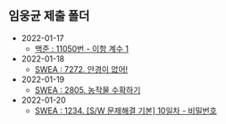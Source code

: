 ## 임웅균 제출 폴더

- 2022-01-17
	- [백준 : 11050번 - 이항 계수 1](https://www.acmicpc.net/problem/11050)
- 2022-01-18
	- [SWEA : 7272. 안경이 없어!](https://swexpertacademy.com/main/code/problem/problemDetail.do?contestProbId=AWl0ZQ8qn7UDFAXz)
- 2022-01-19
	 - [SWEA : 2805. 농작물 수확하기](https://swexpertacademy.com/main/code/problem/problemDetail.do?contestProbId=AV7GLXqKAWYDFAXB)
- 2022-01-20
	- [SWEA : 1234. [S/W 문제해결 기본] 10일차 - 비밀번호](https://swexpertacademy.com/main/code/problem/problemDetail.do?contestProbId=AV14_DEKAJcCFAYD)
